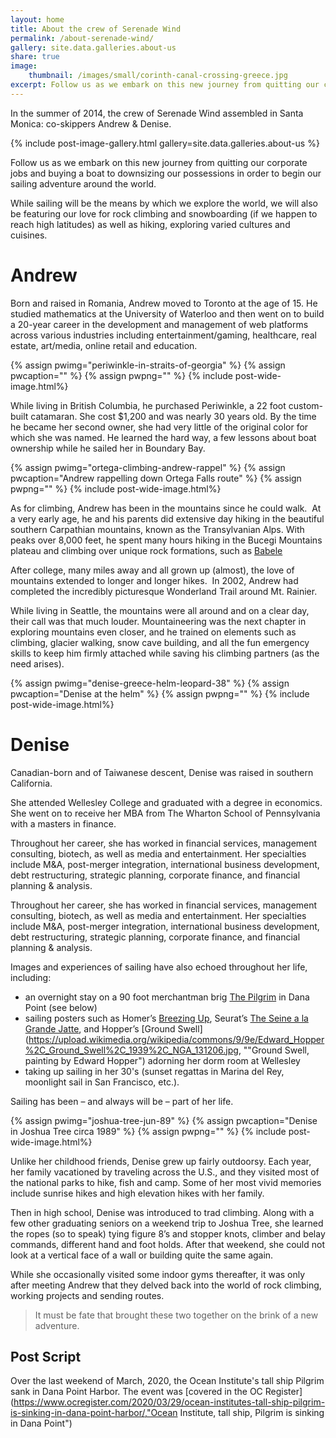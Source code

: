 ```yaml
---
layout: home
title: About the crew of Serenade Wind
permalink: /about-serenade-wind/
gallery: site.data.galleries.about-us
share: true
image:
    thumbnail: /images/small/corinth-canal-crossing-greece.jpg
excerpt: Follow us as we embark on this new journey from quitting our corporate jobs and buying a boat to downsizing our possessions in order to begin our sailing adventure around the world. Read on for more about the crew of Serenade Wind.
---
```


In the summer of 2014, the crew of Serenade Wind assembled in Santa Monica: co-skippers Andrew &amp; Denise.

{% include post-image-gallery.html gallery=site.data.galleries.about-us %}

Follow us as we embark on this new journey from quitting our corporate jobs and buying a boat to downsizing our possessions in order to begin our sailing adventure around the world.

While sailing will be the means by which we explore the world, we will also be featuring our love for rock climbing and snowboarding (if we happen to reach high latitudes) as well as hiking, exploring varied cultures and cuisines.

# Andrew

Born and raised in Romania, Andrew moved to Toronto at the age of 15. He studied mathematics at the University of Waterloo and then went on to build a 20-year career in the development and management of web platforms across various industries including entertainment/gaming, healthcare, real estate, art/media, online retail and education.

{% assign pwimg="periwinkle-in-straits-of-georgia" %}
{% assign pwcaption="" %}
{% assign pwpng="" %}
{% include post-wide-image.html%}

While living in British Columbia, he purchased Periwinkle, a 22 foot custom-built catamaran. She cost $1,200 and was nearly 30 years old. By the time he became her second owner, she had very little of the original color for which she was named. He learned the hard way, a few lessons about boat ownership while he sailed her in Boundary Bay.

{% assign pwimg="ortega-climbing-andrew-rappel" %}
{% assign pwcaption="Andrew rappelling down Ortega Falls route" %}
{% assign pwpng="" %}
{% include post-wide-image.html%}

As for climbing, Andrew has been in the mountains since he could walk. &nbsp;At a very early age, he and his parents did extensive day hiking in the beautiful southern Carpathian mountains, known as the Transylvanian Alps. With peaks over 8,000 feet, he spent many hours hiking in the Bucegi Mountains plateau and climbing over unique rock formations, such as [Babele](https://en.wikipedia.org/wiki/Babele "Babele (meaning The old women) is a name for an area on the Bucegi Mountains plateau in Romania")

After college, many miles away and all grown up (almost), the love of mountains extended to longer and longer hikes. &nbsp;In 2002, Andrew had completed the incredibly picturesque Wonderland Trail around Mt. Rainier.

While living in Seattle, the mountains were all around and on a clear day, their call was that much louder. Mountaineering was the next chapter in exploring mountains even closer, and he trained on elements such as climbing, glacier walking, snow cave building, and all the fun emergency skills to keep him firmly attached while saving his climbing partners (as the need arises).

{% assign pwimg="denise-greece-helm-leopard-38" %}
{% assign pwcaption="Denise at the helm" %}
{% assign pwpng="" %}
{% include post-wide-image.html%}

# Denise

Canadian-born and of Taiwanese descent, Denise was raised in southern California.

She attended Wellesley College and graduated with a degree in economics. She went on to receive her MBA from The Wharton School of Pennsylvania with a masters in finance.

Throughout her career, she has worked in financial services, management consulting, biotech, as well as media and entertainment. Her specialties include M&amp;A, post-merger integration, international business development, debt restructuring, strategic planning, corporate finance, and financial planning &amp; analysis.

Throughout her career, she has worked in financial services, management consulting, biotech, as well as media and entertainment. Her specialties include M&A, post-merger integration, international business development, debt restructuring, strategic planning, corporate finance, and financial planning & analysis. 

Images and experiences of sailing have also echoed throughout her life, including:
- an overnight stay on a 90 foot merchantman brig [The Pilgrim](https://www.ocean-institute.org/sites/main/files/file-attachments/oi_teacherprograms_2016_spreads.pdf, "The Pilgrim Tallship, Dana Point") in Dana Point (see below)
- sailing posters such as Homer’s [Breezing Up](https://www.nga.gov/collection/art-object-page.30228.html, "Breezing Up, painting by Homer"), Seurat’s [The Seine a la Grande Jatte](https://upload.wikimedia.org/wikipedia/commons/9/96/Georges_Seurat_026.jpg, "The Seine a la Grande Jatte, painting by Georges Seurat"), and Hopper’s [Ground Swell](https://upload.wikimedia.org/wikipedia/commons/9/9e/Edward_Hopper%2C_Ground_Swell%2C_1939%2C_NGA_131206.jpg, ""Ground Swell, painting by Edward Hopper") adorning her dorm room at Wellesley
- taking up sailing in her 30's (sunset regattas in Marina del Rey, moonlight sail in San Francisco, etc.).

Sailing has been – and always will be – part of her life.

{% assign pwimg="joshua-tree-jun-89" %}
{% assign pwcaption="Denise in Joshua Tree circa 1989" %}
{% assign pwpng="" %}
{% include post-wide-image.html%}

Unlike her childhood friends, Denise grew up fairly outdoorsy. Each year, her family vacationed by traveling across the U.S., and they visited most of the national parks to hike, fish and camp. Some of her most vivid memories include sunrise hikes and high elevation hikes with her family.

Then in high school, Denise was introduced to trad climbing. Along with a few other graduating seniors on a weekend trip to Joshua Tree, she learned the ropes (so to speak) tying figure 8’s and stopper knots, climber and belay commands, different hand and foot holds. After that weekend, she could not look at a vertical face of a wall or building quite the same again.

While she occasionally visited some indoor gyms thereafter, it was only after meeting Andrew that they delved back into the world of rock climbing, working projects and sending routes.

> It must be fate that brought these two together on the brink of a new adventure.

## Post Script
Over the last weekend of March, 2020, the Ocean Institute's tall ship Pilgrim sank in Dana Point Harbor. The event was [covered in the OC Register](https://www.ocregister.com/2020/03/29/ocean-institutes-tall-ship-pilgrim-is-sinking-in-dana-point-harbor/,"Ocean Institute, tall ship, Pilgrim is sinking in Dana Point")